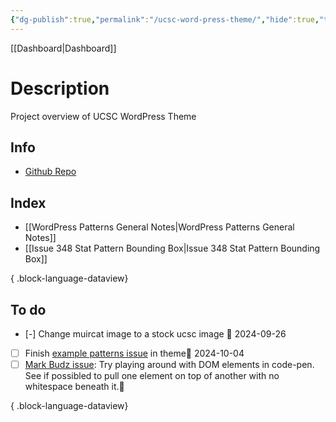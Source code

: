 ```yaml
---
{"dg-publish":true,"permalink":"/ucsc-word-press-theme/","hide":true,"tags":["WordPress","work"],"noteIcon":"","created":"2024-08-19T19:12:54.728-07:00","updated":"2024-10-03T11:53:35.541-07:00"}
---
```


[[Dashboard\|Dashboard]] 

# Description
Project overview of UCSC WordPress Theme
## Info
- [Github Repo](https://github.com/ucsc/ucsc-2022)
## Index

- [[WordPress Patterns General Notes\|WordPress Patterns General Notes]]
- [[Issue 348 Stat Pattern Bounding Box\|Issue 348 Stat Pattern Bounding Box]]

{ .block-language-dataview}

## To do

- [-] Change muircat image to a stock ucsc image 📅 2024-09-26
- [ ] Finish [example patterns issue](https://github.com/ucsc/ucsc-2022/issues/350) in theme📅 2024-10-04
- [ ] [Mark Budz issue](https://github.com/ucsc/ucsc-2022/issues/348): Try playing around with DOM elements in code-pen. See if possibled to pull one element on top of another with no whitespace beneath it.🔼

{ .block-language-dataview}
